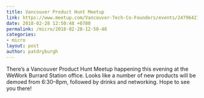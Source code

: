 ```yaml
---
title: Vancouver Product Hunt Meetup
link: https://www.meetup.com/Vancouver-Tech-Co-Founders/events/247964215/?_cookie-check=DndWx5AxVwPEQswR
date: 2018-02-28 12:50:48 +0700
permalink: /micro/2018-02-28-12-50-48
categories:
- micro
layout: post
author: patdryburgh
---
```


There’s a Vancouver Product Hunt Meetup happening this evening at the WeWork Burrard Station office. Looks like a number of new products will be demoed from 6:30–8pm, followed by drinks and networking. Hope to see you there!